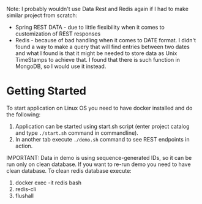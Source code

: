 Note: I probably wouldn't use Data Rest and Redis again if I had to make similar project from scratch: 
- Spring REST DATA - due to little flexibility when it comes to customization of REST responses
- Redis - because of bad handling when it comes to DATE format. I didn't found a way to make a query that will find entries 
  between two dates and what I found is that it might be needed to store data as Unix TimeStamps to achieve that. I found that 
  there is such function in MongoDB, so I would use it instead.

  
# Getting Started
To start application on Linux OS you need to have docker installed and do the following:
1. Application can be started using start.sh script (enter project catalog and type `./start.sh` command in commandline).
2. In another tab execute `./demo.sh` command to see REST endpoints in action.


IMPORTANT: Data in demo is using sequence-generated IDs, so it can be run only on clean database.
If you want to re-run demo you need to have clean database. To clean redis database execute:
1. docker exec -it redis bash
2. redis-cli
3. flushall